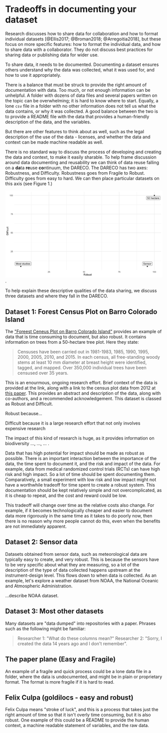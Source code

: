 
# Tradeoffs in documenting your dataset

Research discusses how to share data for collaboration and how to format individual datasets [@Ellis2017; @Broman2018; @Arregoitia2018], but these focus on more specific features: how to format the individual data, and how to share data with a collaborator. They do not discuss best practices for sharing data or publishing data for wider use.

To share data, it needs to be documented. Documenting a dataset ensures others understand why the data was collected, what it was used for, and how to use it appropriately.

There is a balance that must be struck to provide the right amount of documentation with data. Too much, or not enough information can be unhelpful. A folder with dozens of data files and several papers written on the topic can be overwhelming; it is hard to know where to start.  Equally, a lone `csv` file in a folder with no other information does not tell us what the data contains, or why it was collected. A good balance between the two is to provide a README file with the data that provides a human-friendly description of the data, and the variables.

But there are other features to think about as well, such as the legal description of the use of the data - licenses, and whether the data and context can be made machine readable as well.

There is no standard way to discuss the process of developing and creating the data and context, to make it easily sharable. To help frame discussion around data documenting and reusability we can think of data reuse falling on a **da**ta **re**use **co**ntinuum, the DARECO. The DARECO has two axes: Robustness, and Difficulty. Robustness goes from Fragile to Robust. Difficulty goes from easy to hard. We can then place particular datasets on this axis (see Figure 1.)

![An illustration of the continuum from only data, to data + readme + machine readable code + full instruction set](figures/fig-robust-diff.png).

To help explain these descriptive qualities of the data sharing, we discuss three datasets and where they fall in the DARECO.

## Dataset 1: Forest Census Plot on Barro Colorado Island

The ["Foreest Ceneus Plot on Barro Colorado Island"](http://ctfs.si.edu/webatlas/datasets/bci/) provides an example of data that is time consuming to document, but also robust. It contains information on trees from a 50-hectare tree plot. Here they state:

> Censuses have been carried out in 1981-1983, 1985, 1990, 1995, 2000, 2005, 2010, and 2015. In each census, all free-standing woody stems at least 10 mm diameter at breast height were identified, tagged, and mapped. Over 350,000 individual trees have been censused over 35 years.

This is an enourmous, ongoing research effort. Brief context of the data is provided at the link, along with a link to the census plot data from 2012 at [this paper](https://repository.si.edu/handle/10088/20925). This provides an abstract and description of the data, along with co-authors, and a recommended acknowledgement. This dataset is classed as Robust and Difficult.

Robust because...

Difficult because it is a large research effort that not only involves expensive research

The impact of this kind of research is huge, as it provides information on biodiversity ...,  ..., ... .

Data that has high potential for impact should be made as robust as possible.
There is an important interaction between the importance of the data, the time spent to document it, and the risk and impact of the data. For example, data from medical randomized control trials (RCTs) can have high risk and high impact. So a lot of time should be spent documenting them. Comparatively, a small experiment with low risk and low impact might not have a worthwhile tradeoff for time spent to create a robust system. This documentation should be kept relatively simple and not overcomplicated, as it is cheap to repeat, and the cost and reward could be low.

This tradeoff will change over time as the relative costs also change. For example, if it becomes technologically cheaper and easier to document data more rigorously in the same time as it takes to do poorly now, then there is no reason why more people cannot do this, even when the benefits are not immediately apparent.


## Dataset 2: Sensor data

Datasets obtained from sensor data, such as meteorological data are typically easy to create, and very robust.  This is because the sensors have to be very specific about what they are measuring, so a lot of the description of the type of data collected happens upstream at the instrument-design level. This flows down to when data is collected. As an example, let's explore a weather dataset from NOAA, the National Oceanic and Atmospheric Administration.

...describe NOAA dataset.

## Dataset 3: Most other datasets

Many datasets are "data dumped" into repositories with a paper. Phrases such as the following might be familiar:

> Researcher 1: "What do these columns mean?"
> Researcher 2: "Sorry, I created the data 14 years ago and I don't remember".

## The paper plane (Easy and Fragile)

An example of a fragile and quick process could be a lone data file in a folder, where the data is undocumented, and might be in plain or proprietary format. The format is more fragile if it is hard to read.

## Felix Culpa (goldilocs - easy and robust)

Felix Culpa means "stroke of luck", and this is a process that takes just the right amount of time so that it isn't overly time consuming, but it is also robust. One example of this could be a README to provide the human context, a machine readable statement of variables, and the raw data.
